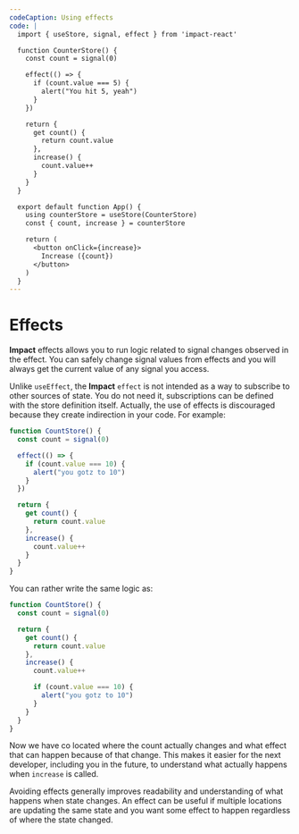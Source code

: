 ```yaml
---
codeCaption: Using effects
code: |
  import { useStore, signal, effect } from 'impact-react'

  function CounterStore() {
    const count = signal(0)

    effect(() => {
      if (count.value === 5) {
        alert("You hit 5, yeah")
      }
    })

    return {
      get count() {
        return count.value
      },
      increase() {
        count.value++
      }
    }
  }

  export default function App() {
    using counterStore = useStore(CounterStore)
    const { count, increase } = counterStore

    return (
      <button onClick={increase}>
        Increase ({count})
      </button>
    )
  }
---
```


# Effects

**Impact** effects allows you to run logic related to signal changes observed in the effect. You can safely change signal values from effects and you will always get the current value of any signal you access.

<ClientOnly>
 <Playground />
</ClientOnly>


Unlike `useEffect`, the **Impact** `effect` is not intended as a way to subscribe to other sources of state. You do not need it, subscriptions can be defined with the store definition itself. Actually, the use of effects is discouraged because they create indirection in your code. For example:


```ts
function CountStore() {
  const count = signal(0)

  effect(() => {
    if (count.value === 10) {
      alert("you gotz to 10")
    }
  })

  return {
    get count() {
      return count.value
    },
    increase() {
      count.value++
    }
  }
}
```

You can rather write the same logic as:

```ts
function CountStore() {
  const count = signal(0)

  return {
    get count() {
      return count.value
    },
    increase() {
      count.value++

      if (count.value === 10) {
        alert("you gotz to 10")
      }
    }
  }
}
```

Now we have co located where the count actually changes and what effect that can happen because of that change. This makes it easier for the next developer, including you in the future, to understand what actually happens when `increase` is called.

Avoiding effects generally improves readability and understanding of what happens when state changes. An effect can be useful if multiple locations are updating the same state and you want some effect to happen regardless of where the state changed.